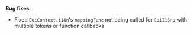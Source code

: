 **Bug fixes**

- Fixed `EuiContext.i18n`'s `mappingFunc` not being called for `EuiI18n`s with multiple tokens or function callbacks

